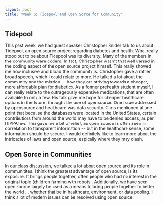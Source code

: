 ```yaml
---
layout: post
title: "Week 6: Tidepool and Open Sorce for Community"
---
```


## Tidepool
This past week, we had guest speaker Christopher Snider talk to us about Tidepool, an open source project regarding diabetes and health. What really stood out to be about Tidepool was its diversity. Many of the members in the community were coders. In fact, Christopher wasn't that well versed in the coding aspect of the open source project himself.  <!--more--> This really showed me how inclusive and broad the community is. Christopher gave a rather broad speech, which I could relate to more. He talked a lot about the community and the mission -- how they are striving towards a cheaper, more affordable plan for diabetics. As a former prehealth student myself, I can really relate to the outrageously expensive medications, that are often avaliable to only a few. His talk gave me hope for cheaper healthcare options in the foture, throught the use of opensource. One issue addressed by opensource and healthcare was data security. Chris mentioned at one point that because the databases were located in the United States, certain contributiors from around the world may have to be denied access, as per HIPPA law. This gave me a bit of relief, as open source is often seen in correlation to transparent information -- but in the healthcare sense, some information should be secure. I would definitely like to learn more about the intricacies of laws and open source, espically where they may clash.

## Open Sorce in Communities
In our class discussion, we talked a lot about open source and its role in communitites. I think the greatest advantage of open source, is its exposure. It brings people together, often people who had no interest in the original topic (children farming with robots). Additionally, we have seen open source largely be used as a means to bring people together to better the world ... whether that be in healthcare, environment, or data pooling. I think a lot of modern issues can be resolved using open source. 
